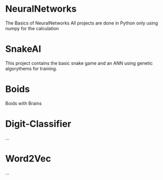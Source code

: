 # NeuralNetworks
The Basics of NeuralNetworks
All projects are done in Python only using numpy for the calculation


# SnakeAI
This project contains the basic snake game and an ANN using genetic algorythems for training.

# Boids
Boids with Brains

# Digit-Classifier
...

# Word2Vec
...
